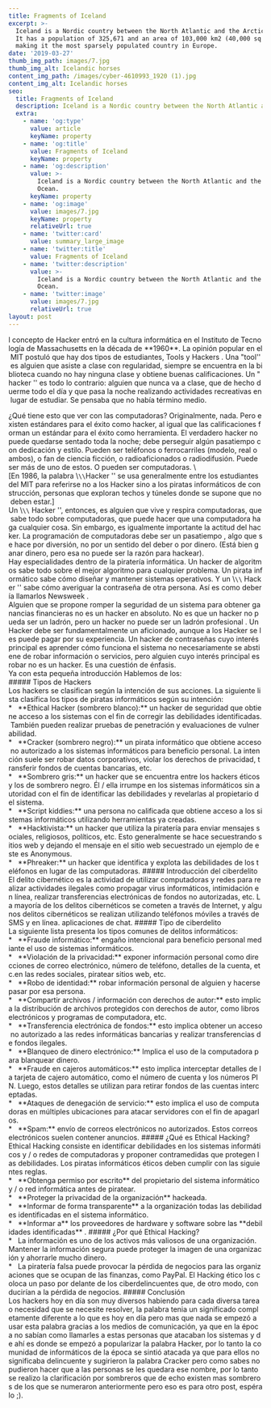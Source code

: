 ```yaml
---
title: Fragments of Iceland
excerpt: >-
  Iceland is a Nordic country between the North Atlantic and the Arctic Ocean.
  It has a population of 325,671 and an area of 103,000 km2 (40,000 sq mi),
  making it the most sparsely populated country in Europe.
date: '2019-03-27'
thumb_img_path: images/7.jpg
thumb_img_alt: Icelandic horses
content_img_path: /images/cyber-4610993_1920 (1).jpg
content_img_alt: Icelandic horses
seo:
  title: Fragments of Iceland
  description: Iceland is a Nordic country between the North Atlantic and the Arctic Ocean.
  extra:
    - name: 'og:type'
      value: article
      keyName: property
    - name: 'og:title'
      value: Fragments of Iceland
      keyName: property
    - name: 'og:description'
      value: >-
        Iceland is a Nordic country between the North Atlantic and the Arctic
        Ocean.
      keyName: property
    - name: 'og:image'
      value: images/7.jpg
      keyName: property
      relativeUrl: true
    - name: 'twitter:card'
      value: summary_large_image
    - name: 'twitter:title'
      value: Fragments of Iceland
    - name: 'twitter:description'
      value: >-
        Iceland is a Nordic country between the North Atlantic and the Arctic
        Ocean.
    - name: 'twitter:image'
      value: images/7.jpg
      relativeUrl: true
layout: post
---
```

l concepto de Hacker entró en la cultura informática en el Instituto de Tecnología de Massachusetts en la década de \*\*1960\*\*. La opinión popular en el MIT postuló que hay dos tipos de estudiantes, Tools y Hackers . Una "tool'' es alguien que asiste a clase con regularidad, siempre se encuentra en la biblioteca cuando no hay ninguna clase y obtiene buenas calificaciones. Un "hacker '' es todo lo contrario: alguien que nunca va a clase, que de hecho duerme todo el día y que pasa la noche realizando actividades recreativas en lugar de estudiar. Se pensaba que no había término medio.


¿Qué tiene esto que ver con las computadoras? Originalmente, nada. Pero existen estándares para el éxito como hacker, al igual que las calificaciones forman un estándar para el éxito como herramienta. El verdadero hacker no puede quedarse sentado toda la noche; debe perseguir algún pasatiempo con dedicación y estilo. Pueden ser teléfonos o ferrocarriles (modelo, real o ambos), o fan de ciencia ficción, o radioaficionados o radiodifusión. Puede ser más de uno de estos. O pueden ser computadoras. \\[En 1986, la palabra \\`\\`Hacker '' se usa generalmente entre los estudiantes del MIT para referirse no a los Hacker sino a los piratas informáticos de construcción, personas que exploran techos y túneles donde se supone que no deben estar.]
Un \\`\\` Hacker '', entonces, es alguien que vive y respira computadoras, que sabe todo sobre computadoras, que puede hacer que una computadora haga cualquier cosa. Sin embargo, es igualmente importante la actitud del hacker. La programación de computadoras debe ser un pasatiempo , algo que se hace por diversión, no por un sentido del deber o por dinero. (Está bien ganar dinero, pero esa no puede ser la razón para hackear).
Hay especialidades dentro de la piratería informática. Un hacker de algoritmos sabe todo sobre el mejor algoritmo para cualquier problema. Un pirata informático sabe cómo diseñar y mantener sistemas operativos. Y un \\`\\` Hacker '' sabe cómo averiguar la contraseña de otra persona. Así es como debería llamarlos Newsweek .
Alguien que se propone romper la seguridad de un sistema para obtener ganancias financieras no es un hacker en absoluto. No es que un hacker no pueda ser un ladrón, pero un hacker no puede ser un ladrón profesional . Un Hacker debe ser fundamentalmente un aficionado, aunque a los Hacker se les puede pagar por su experiencia. Un hacker de contraseñas cuyo interés principal es aprender cómo funciona el sistema no necesariamente se abstiene de robar información o servicios, pero alguien cuyo interés principal es robar no es un hacker. Es una cuestión de énfasis.
Ya con esta pequeña introducción Hablemos de los:
\##### Tipos de Hackers
Los hackers se clasifican según la intención de sus acciones. La siguiente lista clasifica los tipos de piratas informáticos según su intención:
\*   \*\*Ethical Hacker (sombrero blanco):\*\* un hacker de seguridad que obtiene acceso a los sistemas con el fin de corregir las debilidades identificadas. También pueden realizar pruebas de penetración y evaluaciones de vulnerabilidad.
\*   \*\*Cracker (sombrero negro):\*\* un pirata informático que obtiene acceso no autorizado a los sistemas informáticos para beneficio personal. La intención suele ser robar datos corporativos, violar los derechos de privacidad, transferir fondos de cuentas bancarias, etc.
\*   \*\*Sombrero gris:\*\* un hacker que se encuentra entre los hackers éticos y los de sombrero negro. Él / ella irrumpe en los sistemas informáticos sin autoridad con el fin de identificar las debilidades y revelarlas al propietario del sistema.
\*   \*\*Script kiddies:\*\* una persona no calificada que obtiene acceso a los sistemas informáticos utilizando herramientas ya creadas.
\*   \*\*Hacktivista:\*\* un hacker que utiliza la piratería para enviar mensajes sociales, religiosos, políticos, etc. Esto generalmente se hace secuestrando sitios web y dejando el mensaje en el sitio web secuestrado un ejemplo de este es Anonymous.
\*   \*\*Phreaker:\*\* un hacker que identifica y explota las debilidades de los teléfonos en lugar de las computadoras.
\##### Introducción del ciberdelito
El delito cibernético es la actividad de utilizar computadoras y redes para realizar actividades ilegales como propagar virus informáticos, intimidación en línea, realizar transferencias electrónicas de fondos no autorizadas, etc. La mayoría de los delitos cibernéticos se cometen a través de Internet, y algunos delitos cibernéticos se realizan utilizando teléfonos móviles a través de SMS y en línea. aplicaciones de chat.
\##### Tipo de ciberdelito
La siguiente lista presenta los tipos comunes de delitos informáticos:
\*   \*\*Fraude informático:\*\* engaño intencional para beneficio personal mediante el uso de sistemas informáticos.
\*   \*\*Violación de la privacidad:\*\* exponer información personal como direcciones de correo electrónico, número de teléfono, detalles de la cuenta, etc.en las redes sociales, piratear sitios web, etc.
\*   \*\*Robo de identidad:\*\* robar información personal de alguien y hacerse pasar por esa persona.
\*   \*\*Compartir archivos / información con derechos de autor:\*\* esto implica la distribución de archivos protegidos con derechos de autor, como libros electrónicos y programas de computadora, etc.
\*   \*\*Transferencia electrónica de fondos:\*\* esto implica obtener un acceso no autorizado a las redes informáticas bancarias y realizar transferencias de fondos ilegales.
\*   \*\*Blanqueo de dinero electrónico:\*\* Implica el uso de la computadora para blanquear dinero.
\*   \*\*Fraude en cajeros automáticos:\*\* esto implica interceptar detalles de la tarjeta de cajero automático, como el número de cuenta y los números PIN. Luego, estos detalles se utilizan para retirar fondos de las cuentas interceptadas.
\*   \*\*Ataques de denegación de servicio:\*\* esto implica el uso de computadoras en múltiples ubicaciones para atacar servidores con el fin de apagarlos.
\*   \*\*Spam:\*\* envío de correos electrónicos no autorizados. Estos correos electrónicos suelen contener anuncios.
\##### ¿Qué es Ethical Hacking?
Ethical Hacking consiste en identificar debilidades en los sistemas informáticos y / o redes de computadoras y proponer contramedidas que protegen las debilidades. Los piratas informáticos éticos deben cumplir con las siguientes reglas.
\*   \*\*Obtenga permiso por escrito\*\* del propietario del sistema informático y / o red informática antes de piratear.
\*   \*\*Proteger la privacidad de la organización\*\* hackeada.
\*   \*\*Informar de forma transparente\*\* a la organización todas las debilidades identificadas en el sistema informático.
\*   \*\*Informar a\*\* los proveedores de hardware y software sobre las \*\*debilidades identificadas\*\* .
\##### ¿Por qué Ethical Hacking?
\*   La información es uno de los activos más valiosos de una organización. Mantener la información segura puede proteger la imagen de una organización y ahorrarle mucho dinero.
\*   La piratería falsa puede provocar la pérdida de negocios para las organizaciones que se ocupan de las finanzas, como PayPal. El Hacking ético los coloca un paso por delante de los ciberdelincuentes que, de otro modo, conducirían a la pérdida de negocios.
\##### Conclusión
Los hackers hoy en día son muy diversos habiendo para cada diversa tarea o necesidad que se necesite resolver, la palabra tenia un significado completamente diferente a lo que es hoy en día pero mas que nada se empezó a usar esta palabra gracias a los medios de comunicación, ya que en la época no sabían como llamarles a estas personas que atacaban los sistemas y de ahí es donde se empezó a popularizar la palabra Hacker, por lo tanto la comunidad de informáticos de la época se sintió atacada ya que para ellos no significaba delincuente y sugirieron la palabra Cracker pero como sabes no pudieron hacer que a las personas se les quedara ese nombre, por lo tanto se realizo la clarificación por sombreros que de echo existen mas sombreros de los que se numeraron anteriormente pero eso es para otro post, espéralo ;).

